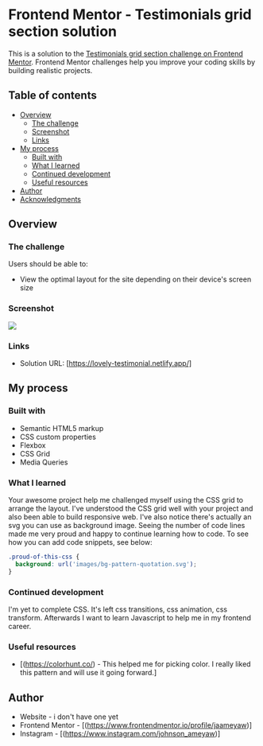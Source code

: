 # Frontend Mentor - Testimonials grid section solution

This is a solution to the [Testimonials grid section challenge on Frontend Mentor](https://www.frontendmentor.io/challenges/testimonials-grid-section-Nnw6J7Un7). Frontend Mentor challenges help you improve your coding skills by building realistic projects. 

## Table of contents

- [Overview](#overview)
  - [The challenge](#the-challenge)
  - [Screenshot](#screenshot)
  - [Links](#links)
- [My process](#my-process)
  - [Built with](#built-with)
  - [What I learned](#what-i-learned)
  - [Continued development](#continued-development)
  - [Useful resources](#useful-resources)
- [Author](#author)
- [Acknowledgments](#acknowledgments)



## Overview

### The challenge

Users should be able to:

- View the optimal layout for the site depending on their device's screen size

### Screenshot

![](./screenshots/desktop-desgin.jpg)


### Links

- Solution URL: [https://lovely-testimonial.netlify.app/]
## My process

### Built with

- Semantic HTML5 markup
- CSS custom properties
- Flexbox
- CSS Grid
- Media Queries


### What I learned

Your awesome project help me challenged myself using the CSS grid to arrange the layout. I've understood the CSS grid well with your project and also been able to build responsive web. I've also notice there's actually an svg you can use as background image. Seeing the number of code lines made me very proud and happy to continue learning how to code. 
To see how you can add code snippets, see below:

```css
.proud-of-this-css {
  background: url('images/bg-pattern-quotation.svg');
}
```

### Continued development

I'm yet to complete CSS. It's left css transitions, css animation, css transform. Afterwards I want to learn Javascript to help me in my frontend career.



### Useful resources

- [(https://colorhunt.co/) - This helped me for picking color. I really liked this pattern and will use it going forward.]


## Author

- Website - i don't have one yet
- Frontend Mentor - [(https://www.frontendmentor.io/profile/jaameyaw)]
- Instagram - [(https://www.instagram.com/johnson_ameyaw)]

